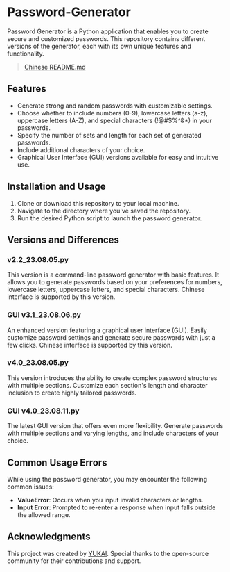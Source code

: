 # Password-Generator

Password Generator is a Python application that enables you to create secure and customized passwords. This repository contains different versions of the generator, each with its own unique features and functionality.
> [Chinese README.md](README_zh.md)

## Features

- Generate strong and random passwords with customizable settings.
- Choose whether to include numbers (0-9), lowercase letters (a-z), uppercase letters (A-Z), and special characters (!@#$%^&*) in your passwords.
- Specify the number of sets and length for each set of generated passwords.
- Include additional characters of your choice.
- Graphical User Interface (GUI) versions available for easy and intuitive use.

## Installation and Usage

1. Clone or download this repository to your local machine.
2. Navigate to the directory where you've saved the repository.
3. Run the desired Python script to launch the password generator.

## Versions and Differences

### v2.2_23.08.05.py

This version is a command-line password generator with basic features. It allows you to generate passwords based on your preferences for numbers, lowercase letters, uppercase letters, and special characters. Chinese interface is supported by this version.

### GUI v3.1_23.08.06.py

An enhanced version featuring a graphical user interface (GUI). Easily customize password settings and generate secure passwords with just a few clicks. Chinese interface is supported by this version.

### v4.0_23.08.05.py

This version introduces the ability to create complex password structures with multiple sections. Customize each section's length and character inclusion to create highly tailored passwords.

### GUI v4.0_23.08.11.py

The latest GUI version that offers even more flexibility. Generate passwords with multiple sections and varying lengths, and include characters of your choice.

## Common Usage Errors

While using the password generator, you may encounter the following common issues:

- **ValueError**: Occurs when you input invalid characters or lengths.
- **Input Error**: Prompted to re-enter a response when input falls outside the allowed range.

## Acknowledgments

This project was created by [YUKAI](https://github.com/oniyukai). Special thanks to the open-source community for their contributions and support.
